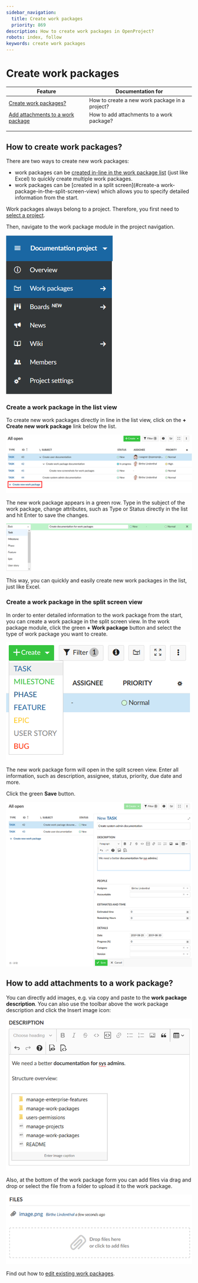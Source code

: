 ```yaml
---
sidebar_navigation:
  title: Create work packages
  priority: 869
description: How to create work packages in OpenProject?
robots: index, follow
keywords: create work packages
---
```


# Create work packages

| Feature                                                      | Documentation for                              |
| ------------------------------------------------------------ | ---------------------------------------------- |
| [Create work packages?](#how-to-create-work-packages?)       | How to create a new work package in a project? |
| [Add attachments to a work package](#how-to-add-attachments-to-a-work-package?) | How to add attachments to a work package?      |
|                                                              |                                                |
|                                                              |                                                |
|                                                              |                                                |

## How to create work packages?

There are two ways to create new work packages:

- work packages can be [created in-line in the work package list](#create-a-work-package-in-the-list-view) (just like Excel) to quickly create multiple work packages.
- work packages can be [created in a split screen](#create-a work-package-in-the-split-screen-view) which allows you to specify detailed information from the start.

Work packages always belong to a project. Therefore, you first need to [select a project](./getting-started/#open-an-existing-project).

Then, navigate to the work package module in the project navigation.

![work-packages-module](1566302949658.png)



### Create a work package in the list view

To create new work packages directly in line in the list view, click on the **+ Create new work package** link below the list.

![create-split-screen](create-split-screen.png)

The new work package appears in a green row. Type in the subject of the work package, change attributes, such as Type or Status directly in the list and hit Enter to save the changes.

![create-work-package-list](1566303144875.png)

This way, you can quickly and easily create new work packages in the list, just like Excel.

### Create a work package in the split screen view

In order to enter detailed information to the work package from the start, you can create a work package in the split screen view. In the work package module, click the green **+ Work package** button and select the type of work package you want to create.

![select-work-package-type](1566303633018.png)

The new work package form will open in the split screen view. Enter all information, such as description, assignee, status, priority, due date and more.

Click the green **Save** button.

![create-work-package-split-screen](1566303947314.png)

## How to add attachments to a work package?

You can directly add images, e.g. via copy and paste to the **work package description**. You can also use the toolbar above the work package description and click the Insert image icon:

![insert-image](1566304978459.png)

Also, at the bottom of the work package form you can add files via drag and drop or select the file from a folder to upload it to the work package.

![add-file](1566305040178.png)

Find out how to [edit existing work packages](#edit-work-packages).

